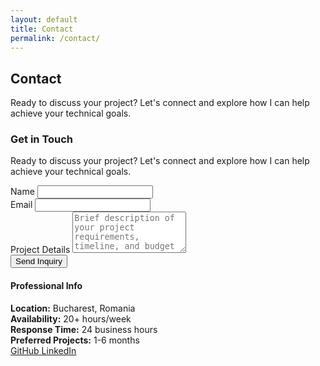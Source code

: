 ```yaml
---
layout: default
title: Contact
permalink: /contact/
---
```


<section class="contact-hero section--full">
  <div class="inner">
    <h1>Contact</h1>
    <p class="lead">Ready to discuss your project? Let's connect and explore how I can help achieve your technical goals.</p>
  </div>
</section>

<section class="contact-section section--full">
  <div class="inner">
    <div class="footer-content">
      <div class="contact-section">
        <h3>Get in Touch</h3>
        <p>Ready to discuss your project? Let's connect and explore how I can help achieve your technical goals.</p>
        <form id="contactForm" class="contact-form">
          <div class="form-group">
            <label for="name">Name</label>
            <input type="text" id="name" name="name" required>
          </div>
          <div class="form-group">
            <label for="email">Email</label>
            <input type="email" id="email" name="email" required>
          </div>
          <div class="form-group">
            <label for="project">Project Details</label>
            <textarea id="project" name="project" rows="4" placeholder="Brief description of your project requirements, timeline, and budget range" required></textarea>
          </div>
          <button type="submit" class="btn btn-primary">Send Inquiry</button>
        </form>
      </div>
      <div class="info-section">
        <h4>Professional Info</h4>
        <div class="info-grid">
          <div class="info-item">
            <strong>Location:</strong>
            <span>Bucharest, Romania</span>
          </div>
          <div class="info-item">
            <strong>Availability:</strong>
            <span>20+ hours/week</span>
          </div>
          <div class="info-item">
            <strong>Response Time:</strong>
            <span>24 business hours</span>
          </div>
          <div class="info-item">
            <strong>Preferred Projects:</strong>
            <span>1-6 months</span>
          </div>
        </div>
        <div class="social-links">
          <a href="https://github.com/ciuc123" target="_blank" class="social-link">
            <i class="fab fa-github"></i>
            <span>GitHub</span>
          </a>
          <a href="https://www.linkedin.com/in/andrei-ciuculescu/" target="_blank" class="social-link">
            <i class="fab fa-linkedin"></i>
            <span>LinkedIn</span>
          </a>
        </div>
      </div>
    </div>
  </div>
</section>
